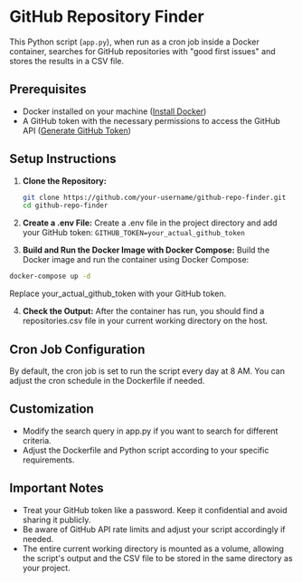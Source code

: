 # GitHub Repository Finder

This Python script (`app.py`), when run as a cron job inside a Docker container, searches for GitHub repositories with "good first issues" and stores the results in a CSV file.

## Prerequisites

- Docker installed on your machine ([Install Docker](https://docs.docker.com/get-docker/))
- A GitHub token with the necessary permissions to access the GitHub API ([Generate GitHub Token](https://docs.github.com/en/authentication/keeping-your-account-and-data-secure/creating-a-personal-access-token))

## Setup Instructions

1. **Clone the Repository:**

   ```bash
   git clone https://github.com/your-username/github-repo-finder.git
   cd github-repo-finder
   ```

2. **Create a .env File:**
Create a .env file in the project directory and add your GitHub token:
```GITHUB_TOKEN=your_actual_github_token```

3. **Build and Run the Docker Image with Docker Compose:**
Build the Docker image and run the container using Docker Compose:
```bash
docker-compose up -d
```
<t>
Replace your_actual_github_token with your GitHub token.

4. **Check the Output:**
After the container has run, you should find a repositories.csv file in your current working directory on the host.

## Cron Job Configuration
By default, the cron job is set to run the script every day at 8 AM. You can adjust the cron schedule in the Dockerfile if needed.

## Customization
- Modify the search query in app.py if you want to search for different criteria.
- Adjust the Dockerfile and Python script according to your specific requirements.

## Important Notes
- Treat your GitHub token like a password. Keep it confidential and avoid sharing it publicly.
- Be aware of GitHub API rate limits and adjust your script accordingly if needed.
- The entire current working directory is mounted as a volume, allowing the script's output and the CSV file to be stored in the same directory as your project.
